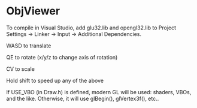 # ObjViewer

To compile in Visual Studio, add glu32.lib and opengl32.lib to Project Settings -> Linker -> Input -> Additional Dependencies.

WASD to translate

QE to rotate (x/y/z to change axis of rotation)

CV to scale


Hold shift to speed up any of the above


If USE_VBO (in Draw.h) is defined, modern GL will be used: shaders, VBOs, and the like.  Otherwise, it will use glBegin(), glVertex3f(), etc..
